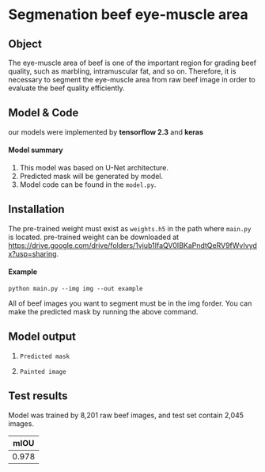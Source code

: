 # Segmenation beef eye-muscle area

## Object

The eye-muscle area of beef is one of the important region for grading beef quality, such as marbling, intramuscular fat, and so on.
Therefore, it is necessary to segment the eye-muscle area from raw beef image in order to evaluate the beef quality efficiently. 

## Model & Code

our models were implemented by **tensorflow 2.3** and **keras**

#### Model summary
1. This model was based on U-Net architecture.
2. Predicted mask will be generated by model.
3. Model code can be found in the `model.py`.

## Installation 
The pre-trained weight must exist as `weights.h5` in the path where `main.py` is located. pre-trained weight can be downloaded at https://drive.google.com/drive/folders/1vjub1IfaQV0IBKaPndtQeRV9fWvIvydx?usp=sharing. 

#### Example 
```
python main.py --img img --out example
```
All of beef images you want to segment must be in the img forder. You can make the predicted mask by running the above command.


## Model output

1. `Predicted mask`


2. `Painted image`

  
## Test results
Model was trained by 8,201 raw beef images,
and test set contain 2,045 images.

|mIOU |
|-----|
|0.978|

